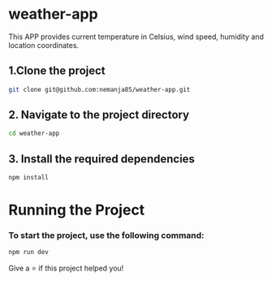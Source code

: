 # weather-app


This APP provides current temperature in Celsius, wind speed, humidity and location coordinates. 

## 1.Clone the project

```sh
git clone git@github.com:nemanja85/weather-app.git
```
## 2. Navigate to the project directory

```sh
cd weather-app
```

## 3. Install the required dependencies

```sh
npm install
```

# Running the Project
### To start the project, use the following command:

```sh
npm run dev
```

Give a ⭐️ if this project helped you!

